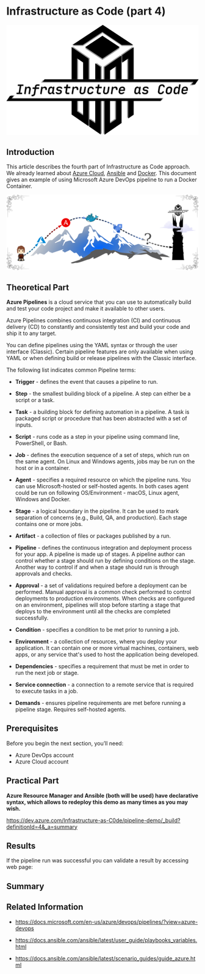 # Infrastructure as Code (part 4)
![](/images/iac/logo_transparent.png)


## Introduction
This article describes the fourth part of Infrastructure as Code approach. We already learned about [Azure Cloud](/iac-00/README.md), [Ansible]((/iac-01/README.md)) and [Docker]((/iac-03/README.md)). This document gives an example of using Microsoft Azure DevOps pipeline to run a Docker Container.

![](/images/iac/cloud_journey_03.png)

## Theoretical Part
**Azure Pipelines** is a cloud service that you can use to automatically build and test your code project and make it available to other users. 

Azure Pipelines combines continuous integration (CI) and continuous delivery (CD) to constantly and consistently test and build your code and ship it to any target.

You can define pipelines using the YAML syntax or through the user interface (Classic). Certain pipeline features are only available when using YAML or when defining build or release pipelines with the Classic interface.

The following list indicates common Pipeline terms:

* **Trigger** - defines the event that causes a pipeline to run.

* **Step** - the smallest building block of a pipeline. A step can either be a script or a task. 

* **Task** - a building block for defining automation in a pipeline. A task is packaged script or procedure that has been abstracted with a set of inputs.

* **Script** - runs code as a step in your pipeline using command line, PowerShell, or Bash. 

* **Job** - defines the execution sequence of a set of steps, which run on the same agent. On Linux and Windows agents, jobs may be run on the host or in a container.

* **Agent** - specifies a required resource on which the pipeline runs. You can use Microsoft-hosted or self-hosted agents. In both cases agent could be run on following OS/Environment - macOS, Linux agent, Windows and Docker.

* **Stage** - a logical boundary in the pipeline. It can be used to mark separation of concerns (e.g., Build, QA, and production). Each stage contains one or more jobs.

* **Artifact** - a collection of files or packages published by a run. 

* **Pipeline** - defines the continuous integration and deployment process for your app. A pipeline is made up of stages. A pipeline author can control whether a stage should run by defining conditions on the stage. Another way to control if and when a stage should run is through approvals and checks.

* **Approval** - a set of validations required before a deployment can be performed. Manual approval is a common check performed to control deployments to production environments. When checks are configured on an environment, pipelines will stop before starting a stage that deploys to the environment until all the checks are completed successfully.

* **Condition** - specifies a condition to be met prior to running a job.

* **Environment** - a collection of resources, where you deploy your application. It can contain one or more virtual machines, containers, web apps, or any service that's used to host the application being developed.

* **Dependencies** - specifies a requirement that must be met in order to run the next job or stage.

* **Service connection** - a connection to a remote service that is required to execute tasks in a job.

* **Demands** - ensures pipeline requirements are met before running a pipeline stage. Requires self-hosted agents.

## Prerequisites
Before you begin the next section, you’ll need:
* Azure DevOps account 
* Azure Cloud account

## Practical Part
**Azure Resource Manager and Ansible (both will be used) have declarative syntax, which allows to redeploy this demo as many times as you may wish.**

https://dev.azure.com/Infrastructure-as-C0de/pipeline-demo/_build?definitionId=4&_a=summary


## Results
If the pipeline run was successful you can validate a result by accessing web page:


## Summary

## Related Information

* https://docs.microsoft.com/en-us/azure/devops/pipelines/?view=azure-devops

* https://docs.ansible.com/ansible/latest/user_guide/playbooks_variables.html

* https://docs.ansible.com/ansible/latest/scenario_guides/guide_azure.html